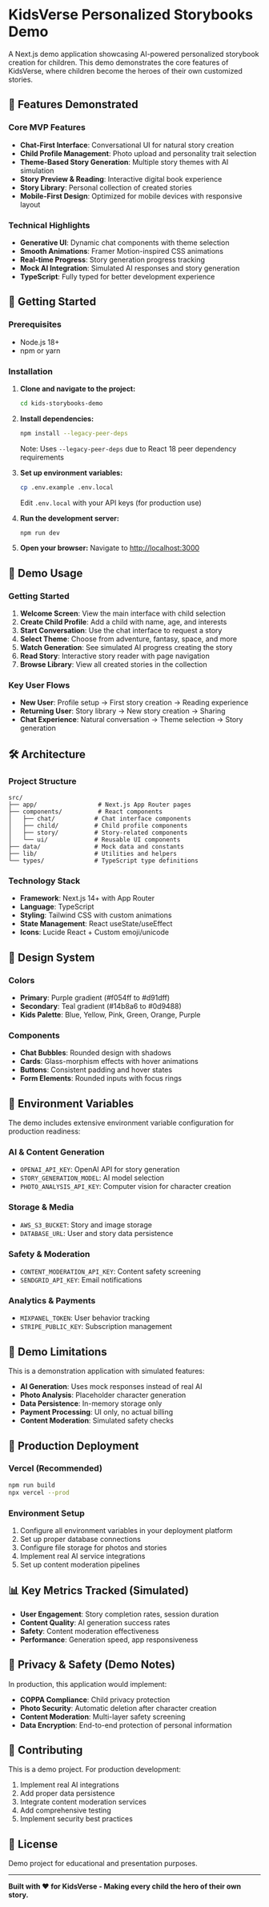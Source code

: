 # KidsVerse Personalized Storybooks Demo

A Next.js demo application showcasing AI-powered personalized storybook creation for children. This demo demonstrates the core features of KidsVerse, where children become the heroes of their own customized stories.

## 🌟 Features Demonstrated

### Core MVP Features
- **Chat-First Interface**: Conversational UI for natural story creation
- **Child Profile Management**: Photo upload and personality trait selection
- **Theme-Based Story Generation**: Multiple story themes with AI simulation
- **Story Preview & Reading**: Interactive digital book experience
- **Story Library**: Personal collection of created stories
- **Mobile-First Design**: Optimized for mobile devices with responsive layout

### Technical Highlights
- **Generative UI**: Dynamic chat components with theme selection
- **Smooth Animations**: Framer Motion-inspired CSS animations
- **Real-time Progress**: Story generation progress tracking
- **Mock AI Integration**: Simulated AI responses and story generation
- **TypeScript**: Fully typed for better development experience

## 🚀 Getting Started

### Prerequisites
- Node.js 18+ 
- npm or yarn

### Installation

1. **Clone and navigate to the project:**
   ```bash
   cd kids-storybooks-demo
   ```

2. **Install dependencies:**
   ```bash
   npm install --legacy-peer-deps
   ```
   
   Note: Uses `--legacy-peer-deps` due to React 18 peer dependency requirements

3. **Set up environment variables:**
   ```bash
   cp .env.example .env.local
   ```
   
   Edit `.env.local` with your API keys (for production use)

4. **Run the development server:**
   ```bash
   npm run dev
   ```

5. **Open your browser:**
   Navigate to [http://localhost:3000](http://localhost:3000)

## 📱 Demo Usage

### Getting Started
1. **Welcome Screen**: View the main interface with child selection
2. **Create Child Profile**: Add a child with name, age, and interests
3. **Start Conversation**: Use the chat interface to request a story
4. **Select Theme**: Choose from adventure, fantasy, space, and more
5. **Watch Generation**: See simulated AI progress creating the story
6. **Read Story**: Interactive story reader with page navigation
7. **Browse Library**: View all created stories in the collection

### Key User Flows
- **New User**: Profile setup → First story creation → Reading experience
- **Returning User**: Story library → New story creation → Sharing
- **Chat Experience**: Natural conversation → Theme selection → Story generation

## 🛠 Architecture

### Project Structure
```
src/
├── app/                 # Next.js App Router pages
├── components/          # React components
│   ├── chat/           # Chat interface components
│   ├── child/          # Child profile components
│   ├── story/          # Story-related components
│   └── ui/             # Reusable UI components
├── data/               # Mock data and constants
├── lib/                # Utilities and helpers
└── types/              # TypeScript type definitions
```

### Technology Stack
- **Framework**: Next.js 14+ with App Router
- **Language**: TypeScript
- **Styling**: Tailwind CSS with custom animations
- **State Management**: React useState/useEffect
- **Icons**: Lucide React + Custom emoji/unicode

## 🎨 Design System

### Colors
- **Primary**: Purple gradient (#f054ff to #d91dff)
- **Secondary**: Teal gradient (#14b8a6 to #0d9488)
- **Kids Palette**: Blue, Yellow, Pink, Green, Orange, Purple

### Components
- **Chat Bubbles**: Rounded design with shadows
- **Cards**: Glass-morphism effects with hover animations
- **Buttons**: Consistent padding and hover states
- **Form Elements**: Rounded inputs with focus rings

## 🔧 Environment Variables

The demo includes extensive environment variable configuration for production readiness:

### AI & Content Generation
- `OPENAI_API_KEY`: OpenAI API for story generation
- `STORY_GENERATION_MODEL`: AI model selection
- `PHOTO_ANALYSIS_API_KEY`: Computer vision for character creation

### Storage & Media
- `AWS_S3_BUCKET`: Story and image storage
- `DATABASE_URL`: User and story data persistence

### Safety & Moderation
- `CONTENT_MODERATION_API_KEY`: Content safety screening
- `SENDGRID_API_KEY`: Email notifications

### Analytics & Payments
- `MIXPANEL_TOKEN`: User behavior tracking
- `STRIPE_PUBLIC_KEY`: Subscription management

## 🧪 Demo Limitations

This is a demonstration application with simulated features:

- **AI Generation**: Uses mock responses instead of real AI
- **Photo Analysis**: Placeholder character generation
- **Data Persistence**: In-memory storage only
- **Payment Processing**: UI only, no actual billing
- **Content Moderation**: Simulated safety checks

## 🚀 Production Deployment

### Vercel (Recommended)
```bash
npm run build
npx vercel --prod
```

### Environment Setup
1. Configure all environment variables in your deployment platform
2. Set up proper database connections
3. Configure file storage for photos and stories
4. Implement real AI service integrations
5. Set up content moderation pipelines

## 📊 Key Metrics Tracked (Simulated)

- **User Engagement**: Story completion rates, session duration
- **Content Quality**: AI generation success rates
- **Safety**: Content moderation effectiveness
- **Performance**: Generation speed, app responsiveness

## 🔐 Privacy & Safety (Demo Notes)

In production, this application would implement:
- **COPPA Compliance**: Child privacy protection
- **Photo Security**: Automatic deletion after character creation
- **Content Moderation**: Multi-layer safety screening
- **Data Encryption**: End-to-end protection of personal information

## 🤝 Contributing

This is a demo project. For production development:
1. Implement real AI integrations
2. Add proper data persistence
3. Integrate content moderation services
4. Add comprehensive testing
5. Implement security best practices

## 📄 License

Demo project for educational and presentation purposes.

---

**Built with ❤️ for KidsVerse - Making every child the hero of their own story.**